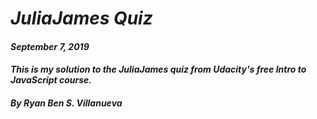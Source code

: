 # _JuliaJames Quiz_
#### _September 7, 2019_
#### _This is my solution to the JuliaJames quiz from Udacity's free Intro to JavaScript course._
#### _By Ryan Ben S. Villanueva_